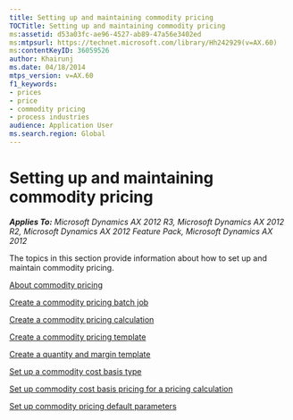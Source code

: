 ```yaml
---
title: Setting up and maintaining commodity pricing
TOCTitle: Setting up and maintaining commodity pricing
ms:assetid: d53a03fc-ae96-4527-ab89-47a56e3402ed
ms:mtpsurl: https://technet.microsoft.com/library/Hh242929(v=AX.60)
ms:contentKeyID: 36059526
author: Khairunj
ms.date: 04/18/2014
mtps_version: v=AX.60
f1_keywords:
- prices
- price
- commodity pricing
- process industries
audience: Application User
ms.search.region: Global
---
```


# Setting up and maintaining commodity pricing 


_**Applies To:** Microsoft Dynamics AX 2012 R3, Microsoft Dynamics AX 2012 R2, Microsoft Dynamics AX 2012 Feature Pack, Microsoft Dynamics AX 2012_

The topics in this section provide information about how to set up and maintain commodity pricing.

[About commodity pricing](about-commodity-pricing.md)

[Create a commodity pricing batch job](create-a-commodity-pricing-batch-job.md)

[Create a commodity pricing calculation](create-a-commodity-pricing-calculation.md)

[Create a commodity pricing template](create-a-commodity-pricing-template.md)

[Create a quantity and margin template](create-a-quantity-and-margin-template.md)

[Set up a commodity cost basis type](set-up-a-commodity-cost-basis-type.md)

[Set up commodity cost basis pricing for a pricing calculation](set-up-commodity-cost-basis-pricing-for-a-pricing-calculation.md)

[Set up commodity pricing default parameters](set-up-commodity-pricing-default-parameters.md)

  


